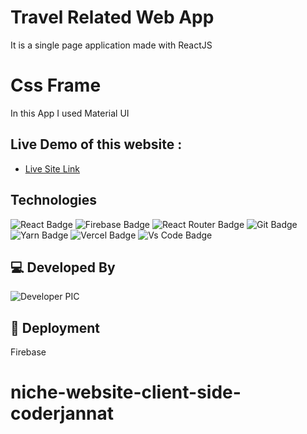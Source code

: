# Travel Related Web App

It is a single page application made with ReactJS

# Css Frame 
In this App I used Material UI

## Live Demo of this website :

- [Live Site Link](https://fullstack-pro12-by-coderjannat.web.app/)

## Technologies

![React Badge](https://img.shields.io/badge/React-20232A?style=for-the-badge&logo=react&logoColor=61DAFB)
![Firebase Badge](https://img.shields.io/badge/Firebase-FFCB2B?style=for-the-badge&logo=firebase&logoColor=white)
![React Router Badge](https://img.shields.io/badge/React_Router-CA4245?style=for-the-badge&logo=react-router&logoColor=white)
![Git Badge](https://img.shields.io/badge/git-f34f29?style=for-the-badge&logo=git&logoColor=white)
![Yarn Badge](https://img.shields.io/badge/yarn-0078D6?style=for-the-badge&logo=yarn&logoColor=white)
![Vercel Badge](https://img.shields.io/badge/vercel-000?style=for-the-badge&logo=vercel&logoColor=white)
![Vs Code Badge](https://img.shields.io/badge/Visual_Studio_Code-0078D6?style=for-the-badge&logo=visualstudiocode&logoColor=white)

## 💻 Developed By

![Developer PIC](https://avatars.githubusercontent.com/u/80195995?s=96&v=4)

## 🚀 Deployment

  Firebase


# niche-website-client-side-coderjannat



